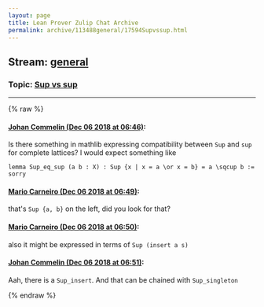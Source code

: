 ```yaml
---
layout: page
title: Lean Prover Zulip Chat Archive 
permalink: archive/113488general/17594Supvssup.html
---
```


## Stream: [general](index.html)
### Topic: [Sup vs sup](17594Supvssup.html)

---


{% raw %}
#### [ Johan Commelin (Dec 06 2018 at 06:46)](https://leanprover.zulipchat.com/#narrow/stream/113488-general/topic/Sup%20vs%20sup/near/150984986):
Is there something in mathlib expressing compatibility between `Sup` and `sup` for complete lattices?
I would expect something like
```lean
lemma Sup_eq_sup (a b : X) : Sup {x | x = a \or x = b} = a \sqcup b := sorry
```

#### [ Mario Carneiro (Dec 06 2018 at 06:49)](https://leanprover.zulipchat.com/#narrow/stream/113488-general/topic/Sup%20vs%20sup/near/150985082):
that's `Sup {a, b}` on the left, did you look for that?

#### [ Mario Carneiro (Dec 06 2018 at 06:50)](https://leanprover.zulipchat.com/#narrow/stream/113488-general/topic/Sup%20vs%20sup/near/150985130):
also it might be expressed in terms of `Sup (insert a s)`

#### [ Johan Commelin (Dec 06 2018 at 06:51)](https://leanprover.zulipchat.com/#narrow/stream/113488-general/topic/Sup%20vs%20sup/near/150985153):
Aah, there is a `Sup_insert`. And that can be chained with `Sup_singleton`


{% endraw %}
